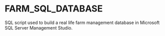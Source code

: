 # FARM_SQL_DATABASE
SQL script used to build a real life farm management database in Microsoft SQL Server Management Studio. 
